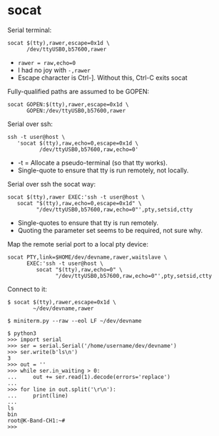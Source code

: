 socat
=====

Serial terminal:

    socat $(tty),rawer,escape=0x1d \
          /dev/ttyUSB0,b57600,rawer

 - `rawer = raw,echo=0`
 - I had no joy with `-,rawer`
 - Escape character is Ctrl-]. Without this, Ctrl-C exits socat

Fully-qualified paths are assumed to be GOPEN:

    socat GOPEN:$(tty),rawer,escape=0x1d \
          GOPEN:/dev/ttyUSB0,b57600,rawer

Serial over ssh:

    ssh -t user@host \
       'socat $(tty),raw,echo=0,escape=0x1d \
              /dev/ttyUSB0,b57600,raw,echo=0'

 - -t = Allocate a pseudo-terminal (so that tty works).
 - Single-quote to ensure that tty is run remotely, not locally.

Serial over ssh the socat way:

    socat $(tty),rawer EXEC:'ssh -t user@host \
       socat "$(tty),raw,echo=0,escape=0x1d" \
             "/dev/ttyUSB0,b57600,raw,echo=0"',pty,setsid,ctty

 - Single-quotes to ensure that tty is run remotely.
 - Quoting the parameter set seems to be required, not sure why.

Map the remote serial port to a local pty device:

    socat PTY,link=$HOME/dev/devname,rawer,waitslave \
          EXEC:'ssh -t user@host \
             socat "$(tty),raw,echo=0" \
                   "/dev/ttyUSB0,b57600,raw,echo=0"',pty,setsid,ctty

Connect to it:

    $ socat $(tty),rawer,escape=0x1d \
            ~/dev/devname,rawer

    $ miniterm.py --raw --eol LF ~/dev/devname

    $ python3
    >>> import serial
    >>> ser = serial.Serial('/home/username/dev/devname')
    >>> ser.write(b'ls\n')
    3
    >>> out = ''
    >>> while ser.in_waiting > 0:
    ...     out += ser.read(1).decode(errors='replace')
    ...
    >>> for line in out.split('\r\n'):
    ...     print(line)
    ...
    ls
    bin
    root@K-Band-CH1:~#
    >>>
